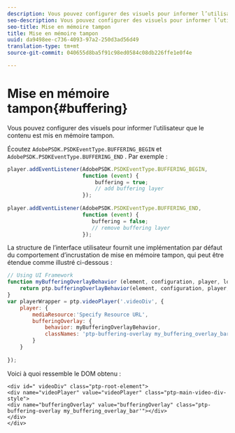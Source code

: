 ```yaml
---
description: Vous pouvez configurer des visuels pour informer l’utilisateur que le contenu est mis en mémoire tampon.
seo-description: Vous pouvez configurer des visuels pour informer l’utilisateur que le contenu est mis en mémoire tampon.
seo-title: Mise en mémoire tampon
title: Mise en mémoire tampon
uuid: da9498ee-c736-4093-97a2-250d3ad56d49
translation-type: tm+mt
source-git-commit: 040655d8ba5f91c98ed0584c08db226ffe1e0f4e

---
```



# Mise en mémoire tampon{#buffering}

Vous pouvez configurer des visuels pour informer l’utilisateur que le contenu est mis en mémoire tampon.

Écoutez `AdobePSDK.PSDKEventType.BUFFERING_BEGIN` et `AdobePSDK.PSDKEventType.BUFFERING_END` . Par exemple :

```js
player.addEventListener(AdobePSDK.PSDKEventType.BUFFERING_BEGIN,  
                        function (event) { 
                            buffering = true; 
                            // add buffering layer 
                        }); 
  
player.addEventListener(AdobePSDK.PSDKEventType.BUFFERING_END,  
                        function (event) { 
                           buffering = false; 
                           // remove buffering layer 
                        });
```

La structure de l’interface utilisateur fournit une implémentation par défaut du comportement d’incrustation de mise en mémoire tampon, qui peut être étendue comme illustré ci-dessous :

```js
// Using UI Framework 
function myBufferingOverlayBehavior (element, configuration, player, localize, baseLog) { 
    return ptp.bufferingOverlayBehavior(element, configuration, player, localize, baseLog); 
} 
var playerWrapper = ptp.videoPlayer('.videoDiv', { 
    player: { 
        mediaResource:'Specify Resource URL', 
        bufferingOverlay: { 
            behavior: myBufferingOverlayBehavior, 
            classNames: 'ptp-buffering-overlay my_buffering_overlay_bar' 
        } 
    } 
 
}); 
```

Voici à quoi ressemble le DOM obtenu :

```
<div id=" videoDiv" class="ptp-root-element"> 
<div name="videoPlayer" value="videoPlayer" class="ptp-main-video-div-style"> 
<div name="bufferingOverlay" value="bufferingOverlay" class="ptp-buffering-overlay my_buffering_overlay_bar'"></div> 
</div> 
</div> 
```

